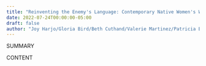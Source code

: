 ```yaml
---
title: "Reinventing the Enemy's Language: Contemporary Native Women's Writings of North America"
date: 2022-07-24T00:00:00-05:00
draft: false
author: "Joy Harjo/Gloria Bird/Beth Cuthand/Valerie Martinez/Patricia Blanco"
---
```


SUMMARY

<!--more-->

CONTENT